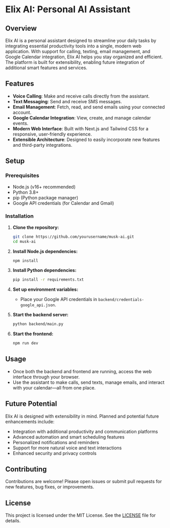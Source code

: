 # Elix AI: Personal AI Assistant

## Overview
Elix AI is a personal assistant designed to streamline your daily tasks by integrating essential productivity tools into a single, modern web application. With support for calling, texting, email management, and Google Calendar integration, Elix AI helps you stay organized and efficient. The platform is built for extensibility, enabling future integration of additional smart features and services.

## Features
- **Voice Calling**: Make and receive calls directly from the assistant.
- **Text Messaging**: Send and receive SMS messages.
- **Email Management**: Fetch, read, and send emails using your connected account.
- **Google Calendar Integration**: View, create, and manage calendar events.
- **Modern Web Interface**: Built with Next.js and Tailwind CSS for a responsive, user-friendly experience.
- **Extensible Architecture**: Designed to easily incorporate new features and third-party integrations.

## Setup
### Prerequisites
- Node.js (v16+ recommended)
- Python 3.8+
- pip (Python package manager)
- Google API credentials (for Calendar and Gmail)

### Installation
1. **Clone the repository:**
   ```bash
   git clone https://github.com/yourusername/musk-ai.git
   cd musk-ai
   ```
2. **Install Node.js dependencies:**
   ```bash
   npm install
   ```
3. **Install Python dependencies:**
   ```bash
   pip install -r requirements.txt
   ```
4. **Set up environment variables:**
   - Place your Google API credentials in `backend/credentials-google_api.json`.

5. **Start the backend server:**
   ```bash
   python backend/main.py
   ```
6. **Start the frontend:**
   ```bash
   npm run dev
   ```

## Usage
- Once both the backend and frontend are running, access the web interface through your browser.
- Use the assistant to make calls, send texts, manage emails, and interact with your calendar—all from one place.

## Future Potential
Elix AI is designed with extensibility in mind. Planned and potential future enhancements include:
- Integration with additional productivity and communication platforms
- Advanced automation and smart scheduling features
- Personalized notifications and reminders
- Support for more natural voice and text interactions
- Enhanced security and privacy controls

## Contributing
Contributions are welcome! Please open issues or submit pull requests for new features, bug fixes, or improvements.

## License
This project is licensed under the MIT License. See the [LICENSE](LICENSE) file for details.



